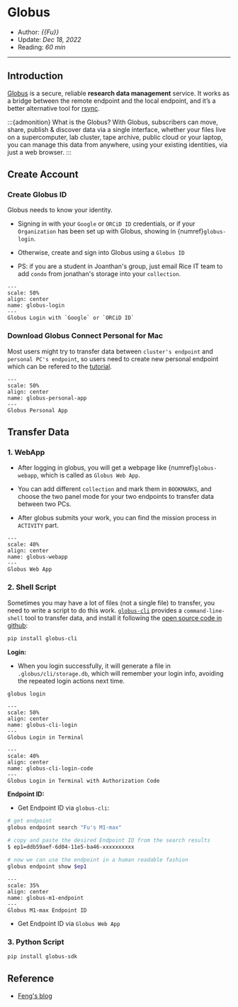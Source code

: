 # Globus

- Author: *{{Fu}}*
- Update: *Dec 18, 2022*
- Reading: *60 min*

---





## Introduction

[Globus](https://www.globus.org/) is a secure, reliable **research data management** service. It works as a bridge between the remote endpoint and the local endpoint,  and it’s a better alternative tool for [rsync](https://rsync.samba.org/).


:::{admonition} What is the Globus?
With Globus, subscribers can move, share, publish & discover data via a single
interface, whether your files live on a supercomputer, lab cluster, tape archive,
public cloud or your laptop, you can manage this data from anywhere, using your
existing identities, via just a web browser.
:::


## Create Account

### Create Globus ID

Globus needs to know your identity.

- Signing in with your `Google` or `ORCiD ID` credentials, or if your `Organization` has been set up with Globus, showing in {numref}`globus-login`.

- Otherwise, create and sign into Globus using a `Globus ID`

- PS: if you are a student in Joanthan's group, just email Rice IT team to add `condo` from jonathan's storage into your `collection`.


```{figure} ./files/globus-login.jpg
---
scale: 50%
align: center
name: globus-login
---
Globus Login with `Google` or `ORCiD ID`
```


### Download Globus Connect Personal for Mac
Most users might try to transfer data between `cluster's endpoint` and `personal PC's endpoint`, so users need to create new personal endpoint which can be refered to the 
[tutorial](https://docs.globus.org/how-to/globus-connect-personal-mac/).

```{figure} ./files/globus-personal-app.jpg
---
scale: 50%
align: center
name: globus-personal-app
---
Globus Personal App
```

## Transfer Data

### 1. WebApp

- After logging in globus, you will get a webpage like {numref}`globus-webapp`, which is called as `Globus Web App`. 

- You can add different `collection` and mark them in `BOOKMARKS`, and choose the two panel mode for your two endpoints to transfer data between two PCs.

- After globus submits your work, you can find the mission process in `ACTIVITY` part.

```{figure} ./files/globus-webapp.jpg
---
scale: 40%
align: center
name: globus-webapp
---
Globus Web App
```




### 2. Shell Script
Sometimes you may have a lot of files (not a single file) to transfer, you need to write a script to do this work. [`globus-cli`](https://docs.globus.org/cli/) provides a `command-line-shell` tool to transfer data, and install it following the [open source code in github](https://github.com/globus/globus-cli):

```bash
pip install globus-cli
```

**Login:**

- When you login successfully, it will generate a file in `.globus/cli/storage.db`, which will remember your login info, avoiding the repeated login actions next time. 

```bash
globus login
```

```{figure} ./files/globus-cli-login.jpg
---
scale: 50%
align: center
name: globus-cli-login
---
Globus Login in Terminal
```

```{figure} ./files/globus-cli-login-code.jpg
---
scale: 40%
align: center
name: globus-cli-login-code
---
Globus Login in Terminal with Authorization Code
```


**Endpoint ID:**

- Get Endpoint ID via `globus-cli`:

```bash
# get endpoint
globus endpoint search "Fu's M1-max"

# copy and paste the desired Endpoint ID from the search results
$ ep1=ddb59aef-6d04-11e5-ba46-xxxxxxxxxx

# now we can use the endpoint in a human readable fashion
globus endpoint show $ep1
```
```{figure} ./files/globus-m1-endpoint.jpg
---
scale: 35%
align: center
name: globus-m1-endpoint
---
Globus M1-max Endpoint ID
```


- Get Endpoint ID via `Globus Web App`

### 3. Python Script

```bash
pip install globus-sdk
```

## Reference

- [Feng's blog](http://marscfeng.github.io/post/Fast-data-transfer-sync-using-globus/)



